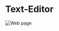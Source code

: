# Text-Editor


![Web page](https://github.com/user-attachments/assets/29a37796-77c8-418d-9118-96b352cf8987)
